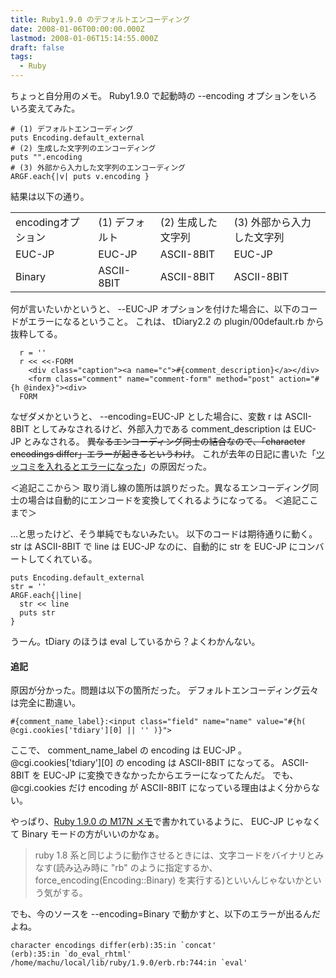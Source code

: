 ```yaml
---
title: Ruby1.9.0 のデフォルトエンコーディング
date: 2008-01-06T00:00:00.000Z
lastmod: 2008-01-06T15:14:55.000Z
draft: false
tags:
  - Ruby
---
```


ちょっと自分用のメモ。 Ruby1.9.0 で起動時の --encoding オプションをいろいろ変えてみた。

```
# (1) デフォルトエンコーディング
puts Encoding.default_external
# (2) 生成した文字列のエンコーディング
puts "".encoding
# (3) 外部から入力した文字列のエンコーディング
ARGF.each{|v| puts v.encoding }
```

結果は以下の通り。

|                    |                |                    |                            |
| ------------------ | -------------- | ------------------ | -------------------------- |
| encodingオプション | (1) デフォルト | (2) 生成した文字列 | (3) 外部から入力した文字列 |
| EUC-JP             | EUC-JP         | ASCII-8BIT         | EUC-JP                     |
| Binary             | ASCII-8BIT     | ASCII-8BIT         | ASCII-8BIT                 |

何が言いたいかというと、 --EUC-JP オプションを付けた場合に、以下のコードがエラーになるということ。 これは、 tDiary2.2 の plugin/00default.rb から抜粋してる。

```
  r = ''
  r << <<-FORM
    <div class="caption"><a name="c">#{comment_description}</a></div>
    <form class="comment" name="comment-form" method="post" action="#{h @index}"><div>
  FORM
```

なぜダメかというと、 --encoding=EUC-JP とした場合に、変数 r は ASCII-8BIT としてみなされるけど、外部入力である comment_description は EUC-JP とみなされる。 ~~異なるエンコーディング同士の結合なので、「character encodings differ」エラーが起きるというわけ~~。 これが去年の日記に書いた「[ツッコミを入れるとエラーになった](/posts/20071230/p02)」の原因だった。

＜追記ここから＞ 取り消し線の箇所は誤りだった。異なるエンコーディング同士の場合は自動的にエンコードを変換してくれるようになってる。 ＜追記ここまで＞

…と思ったけど、そう単純でもないみたい。 以下のコードは期待通りに動く。 str は ASCII-8BIT で line は EUC-JP なのに、自動的に str を EUC-JP にコンバートしてくれている。

```
puts Encoding.default_external
str = ''
ARGF.each{|line|
  str << line
  puts str
}
```

うーん。tDiary のほうは eval しているから？よくわかんない。

#### 追記

原因が分かった。問題は以下の箇所だった。 デフォルトエンコーディング云々は完全に勘違い。

```
#{comment_name_label}:<input class="field" name="name" value="#{h( @cgi.cookies['tdiary'][0] || '' )}">
```

ここで、 comment_name_label の encoding は EUC-JP 。 @cgi.cookies\['tdiary']\[0] の encoding は ASCII-8BIT になってる。 ASCII-8BIT を EUC-JP に変換できなかったからエラーになってたんだ。 でも、 @cgi.cookies だけ encoding が ASCII-8BIT になっている理由はよく分からない。

やっぱり、[Ruby 1.9.0 の M17N メモ](http://www.jmuk.org/diary/2007/12/28/1)で書かれているように、 EUC-JP じゃなくて Binary モードの方がいいのかなぁ。

> ruby 1.8 系と同じように動作させるときには、文字コードをバイナリとみなす(読み込み時に "rb" のように指定するか、 force_encoding(Encoding::Binary) を実行する)といいんじゃないかという気がする。

でも、今のソースを --encoding=Binary で動かすと、以下のエラーが出るんだよね。

```
character encodings differ(erb):35:in `concat'
(erb):35:in `do_eval_rhtml'
/home/machu/local/lib/ruby/1.9.0/erb.rb:744:in `eval'
```
